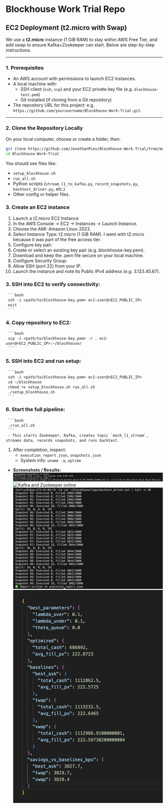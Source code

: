 # Blockhouse Work Trial Repo

## EC2 Deployment (t2.micro with Swap)

We use a **t2.micro** instance (1 GiB RAM) to stay within AWS Free Tier, and add swap to ensure Kafka+Zookeeper can start. Below are step-by-step instructions.

---

### 1. Prerequisites

- An AWS account with permissions to launch EC2 instances.
- A local machine with:
  - SSH client (`ssh`, `scp`) and your EC2 private key file (e.g. `blockhouse-test.pem`)
  - Git installed (if cloning from a Git repository)
- The repository URL for this project: e.g. `https://github.com/yourusername/Blockhouse-Work-Trial.git`.

---

### 2. Clone the Repository Locally

On your local computer, choose or create a folder, then:

```bash
git clone https://github.com/JonathanPLev/Blockhouse-Work-Trial/tree/main
cd Blockhouse-Work-Trial
```

You should see files like:
- `setup_blockhouse.sh`
- `run_all.sh`
- Python scripts (`stream_l1_to_kafka.py`, `record_snapshots.py`, `backtest_driver.py`, etc.)
- Other config or helper files.

### 3. Create an EC2 instance
   1. Launch a t2.micro EC2 Instance
   2. In the AWS Console -> EC2 -> Instances -> Launch Instance.
   3. Choose the AMI: Amazon Linux 2023.
   4. Select Instance Type: t2.micro (1 GiB RAM). I went with t2.micro because it was part of the free access tier.
   5. Configure key pair:
   6. Create or select an existing key pair (e.g. blockhouse-key.pem).
   7. Download and keep the .pem file secure on your local machine.
   8. Configure Security Group:
   9. Allow SSH (port 22) from your IP.
   10. Launch the instance and note its Public IPv4 address (e.g. 3.123.45.67).



### 3. SSH into EC2 to verify connectivity:
     ```bash
     ssh -i <path/to/blockhouse-key.pem> ec2-user@<EC2_PUBLIC_IP>
     exit
     ```
### 4. Copy repository to EC2:
     ```bash
     scp -i <path/to/blockhouse-key.pem> -r . ec2-user@<EC2_PUBLIC_IP>:~/blockhouse/
     ```
### 5. SSH into EC2 and run setup:
     ```bash
     ssh -i <path/to/blockhouse-key.pem> ec2-user@<EC2_PUBLIC_IP>
     cd ~/blockhouse
     chmod +x setup_blockhouse.sh run_all.sh
     ./setup_blockhouse.sh
     ```
### 6. Start the full pipeline:
     ```bash
     ./run_all.sh
     ```
     - This starts Zookeeper, Kafka, creates topic `mock_l1_stream`, streams data, records snapshots, and runs backtest.
  1. After completion, inspect:
     - `execution_report.json`, `snapshots.json`
     - System info: `uname -a`, `uptime`
- **Screenshots / Results:**
  ![EC2 instance online](ec2_verification.png)
  ![Kafka and Zookeeper online](Kafka_Zookeper_running.png)
  ![Backtest complete](backtest_running.png)
  ![Final most optimal results](final_json_stdout.png)


